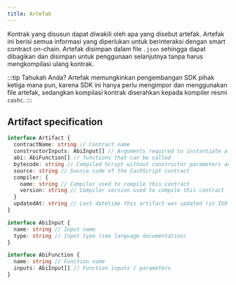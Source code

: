 ```yaml
---
title: Artefak
---
```


Kontrak yang disusun dapat diwakili oleh apa yang disebut artefak. Artefak ini berisi semua informasi yang diperlukan untuk berinteraksi dengan smart contract on-chain. Artefak disimpan dalam file `.json` sehingga dapat dibagikan dan disimpan untuk penggunaan selanjutnya tanpa harus mengkompilasi ulang kontrak.

:::tip Tahukah Anda?
Artefak memungkinkan pengembangan SDK pihak ketiga mana pun, karena SDK ini hanya perlu mengimpor dan menggunakan file artefak, sedangkan kompilasi kontrak diserahkan kepada kompiler resmi `cashc`.
:::

## Artifact specification
```typescript
interface Artifact {
  contractName: string // Contract name
  constructorInputs: AbiInput[] // Arguments required to instantiate a contract
  abi: AbiFunction[] // functions that can be called
  bytecode: string // Compiled Script without constructor parameters added (in ASM format)
  source: string // Source code of the CashScript contract
  compiler: {
    name: string // Compiler used to compile this contract
    version: string // Compiler version used to compile this contract
  }
  updatedAt: string // Last datetime this artifact was updated (in ISO format)
}

interface AbiInput {
  name: string // Input name
  type: string // Input type (see language documentation)
}

interface AbiFunction {
  name: string // Function name
  inputs: AbiInput[] // Function inputs / parameters
}
```

